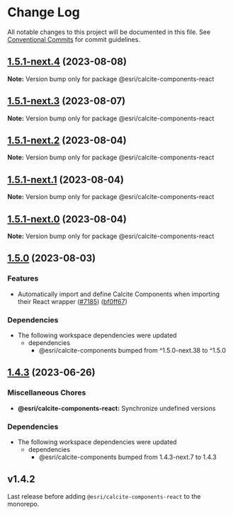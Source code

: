 # Change Log

All notable changes to this project will be documented in this file.
See [Conventional Commits](https://conventionalcommits.org) for commit guidelines.

## [1.5.1-next.4](https://github.com/Esri/calcite-design-system/compare/@esri/calcite-components-react@1.5.1-next.3...@esri/calcite-components-react@1.5.1-next.4) (2023-08-08)

**Note:** Version bump only for package @esri/calcite-components-react

## [1.5.1-next.3](https://github.com/Esri/calcite-design-system/compare/@esri/calcite-components-react@1.5.1-next.2...@esri/calcite-components-react@1.5.1-next.3) (2023-08-07)

**Note:** Version bump only for package @esri/calcite-components-react

## [1.5.1-next.2](https://github.com/Esri/calcite-design-system/compare/@esri/calcite-components-react@1.5.1-next.1...@esri/calcite-components-react@1.5.1-next.2) (2023-08-04)

**Note:** Version bump only for package @esri/calcite-components-react

## [1.5.1-next.1](https://github.com/Esri/calcite-design-system/compare/@esri/calcite-components-react@1.5.1-next.0...@esri/calcite-components-react@1.5.1-next.1) (2023-08-04)

**Note:** Version bump only for package @esri/calcite-components-react

## [1.5.1-next.0](https://github.com/Esri/calcite-design-system/compare/@esri/calcite-components-react@1.5.0...@esri/calcite-components-react@1.5.1-next.0) (2023-08-04)

**Note:** Version bump only for package @esri/calcite-components-react

## [1.5.0](https://github.com/Esri/calcite-design-system/compare/@esri/calcite-components-react@1.4.3...@esri/calcite-components-react@1.5.0) (2023-08-03)

### Features

- Automatically import and define Calcite Components when importing their React wrapper ([#7185](https://github.com/Esri/calcite-design-system/issues/7185)) ([bf0ff67](https://github.com/Esri/calcite-design-system/commit/bf0ff6737f882005f925031171ae9c9d57b41579))

### Dependencies

- The following workspace dependencies were updated
  - dependencies
    - @esri/calcite-components bumped from ^1.5.0-next.38 to ^1.5.0

## [1.4.3](https://github.com/Esri/calcite-design-system/compare/@esri/calcite-components-react@1.4.2...@esri/calcite-components-react@1.4.3) (2023-06-26)

### Miscellaneous Chores

- **@esri/calcite-components-react:** Synchronize undefined versions

### Dependencies

- The following workspace dependencies were updated
  - dependencies
    - @esri/calcite-components bumped from 1.4.3-next.7 to 1.4.3

## v1.4.2

Last release before adding `@esri/calcite-components-react` to the monorepo.
